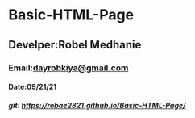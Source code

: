 # Basic-HTML-Page
## Develper:Robel Medhanie
### Email:dayrobkiya@gmail.com
#### Date:09/21/21
##### git: https://robae2821.github.io/Basic-HTML-Page/
